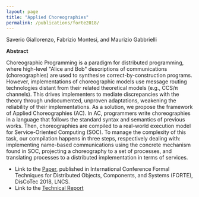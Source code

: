 ```yaml
---
layout: page
title: "Applied Choreographies"
permalink: /publications/forte2018/
---
```


 Saverio Giallorenzo, Fabrizio Montesi, and Maurizio Gabbrielli

**Abstract**

Choreographic Programming is a paradigm for distributed programming, where
high-level "Alice and Bob" descriptions of communications (choreographies) are
used to synthesise correct-by-construction programs. However, implementations
of choreographic models use message routing technologies distant from their
related theoretical models (e.g., CCS/π channels). This drives implementers to
mediate discrepancies with the theory through undocumented, unproven
adaptations, weakening the reliability of their implementations. As a solution,
we propose the framework of Applied Choreographies (AC). In AC, programmers
write choreographies in a language that follows the standard syntax and
semantics of previous works. Then, choreographies are compiled to a real-world
execution model for Service-Oriented Computing (SOC). To manage the complexity
of this task, our compilation happens in three steps, respectively dealing
with: implementing name-based communications using the concrete mechanism found
in SOC, projecting a choreography to a set of processes, and translating
processes to a distributed implementation in terms of services.

- Link to the [Paper](/publications/AC/AC.pdf), published in International Conference Formal Techniques for Distributed Objects, Components, and Systems (FORTE), DisCoTec 2018, LNCS.
- Link to the [Technical Report](/publications/AC/AC_tr.pdf)